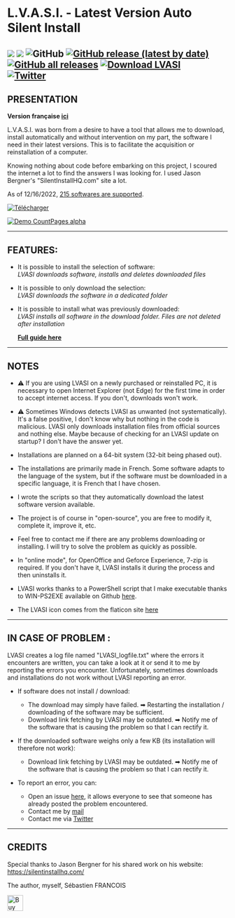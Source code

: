 # L.V.A.S.I. - Latest Version Auto Silent Install

![](https://img.shields.io/badge/Platform-Windows--64-lightgrey) ![](https://img.shields.io/badge/Powershell-darkblue?logo=powershell) ![GitHub](https://img.shields.io/github/license/SebastienFRA/LVASI?label=License) [![GitHub release (latest by date)](https://img.shields.io/github/v/release/SebastienFRA/LVASI?label=Release)](https://github.com/SebastienFRA/LVASI/releases/latest) [![GitHub all releases](https://img.shields.io/github/downloads/SebastienFRA/LVASI/total?color=g&label=Github%20Downloads)](https://github.com/SebastienFRA/LVASI/releases/latest)  [![Download LVASI](https://img.shields.io/sourceforge/dt/lvasi.svg?label=SourceForge%20Downloads)](https://sourceforge.net/projects/lvasi/)  
[![Twitter](https://img.shields.io/badge/Follow%20me-1DA1F2?style=flat&logo=twitter&logoColor=white)](https://twitter.com/intent/follow?original_referer=https%3A%2F%2Fpublish.twitter.com%2F&ref_src=twsrc%5Etfw%7Ctwcamp%5Ebuttonembed%7Ctwterm%5Efollow%7Ctwgr%5EPuma_n&region=follow_link&screen_name=Puma_n)  
------------------------------------------------------------	
PRESENTATION 
------------------------------------------------------------
**Version française [ici](https://github.com/SebastienFRA/LVASI/blob/main/LISEZ-MOI.MD)**

L.V.A.S.I. was born from a desire to have a tool that allows me to download,
install automatically and without intervention on my part, the software
I need in their latest versions. This is to facilitate the acquisition
or reinstallation of a computer.

Knowing nothing about code before embarking on this project, I
scoured the internet a lot to find the answers I was looking for.
I used Jason Bergner's "SilentInstallHQ.com" site a lot.

As of 12/16/2022, [215 softwares are supported](https://github.com/SebastienFRA/LVASI/blob/main/Liste.md). 

[![Télécharger](https://github.com/SebastienFRA/LVASI/blob/main/img/Download_light.png)](https://github.com/SebastienFRA/LVASI/releases/download/v2.48/LVASI_v2.48.exe)


[![Demo CountPages alpha](https://github.com/SebastienFRA/LVASI/blob/main/img/LVASI_2.42.gif)](https://youtu.be/ux5MgNagxnU)

---
**FEATURES:**
---

- It is possible to install the selection of software:  
  *LVASI downloads software, installs and deletes downloaded files*

- It is possible to only download the selection:  
  *LVASI downloads the software in a dedicated folder*
 
- It is possible to install what was previously downloaded:  
  *LVASI installs all software in the download folder. Files are not deleted after installation*
  
  [**Full guide here**](https://github.com/SebastienFRA/LVASI/blob/main/LVASI%20-%202.1%2B%20-%20AIDE.md)

-------------------------
NOTES 
-------------------------
- ⚠ If you are using LVASI on a newly purchased or reinstalled PC, it is necessary to open Internet Explorer (not Edge) for the first time in order to accept internet access. If you don't, downloads won't work.

- ⚠ Sometimes Windows detects LVASI as unwanted (not systematically). It's a false positive, I don't know why but nothing in the code is malicious. LVASI only downloads installation files from official sources and nothing else. Maybe because of checking for an LVASI update on startup? I don't have the answer yet.

- Installations are planned on a 64-bit system (32-bit being phased out).

- The installations are primarily made in French. Some software adapts to the language
of the system, but if the software must be downloaded in a specific language, it is
French that I have chosen.

- I wrote the scripts so that they automatically download the latest software version
available.

- The project is of course in "open-source", you are free to modify it, complete it,
improve it, etc.

- Feel free to contact me if there are any problems downloading or installing. I will try to solve the problem
as quickly as possible.

- In "online mode", for OpenOffice and Geforce Experience, 7-zip is required. If you don't have it, LVASI installs it during the process and then uninstalls it.

- LVASI works thanks to a PowerShell script that I make executable thanks to WIN-PS2EXE available on Github [here](https://github.com/MScholtes/Win-PS2EXE).

- The LVASI icon comes from the flaticon site [here](https://www.flaticon.com/free-icon/software_4196389)

-------------------------
IN CASE OF PROBLEM :
-------------------------

LVASI creates a log file named "LVASI_logfile.txt" where the errors it encounters are written, you can take a look at it or send it to me by reporting the errors you encounter. Unfortunately, sometimes downloads and installations do not work without LVASI reporting an error.
- If software does not install / download:
   - The download may simply have failed. ➡ Restarting the installation / downloading of the software may be sufficient.
   - Download link fetching by LVASI may be outdated. ➡ Notify me of the software that is causing the problem so that I can rectify it.

- If the downloaded software weighs only a few KB (its installation will therefore not work):
   - Download link fetching by LVASI may be outdated. ➡ Notify me of the software that is causing the problem so that I can rectify it.

- To report an error, you can:
   - Open an issue [here](https://github.com/SebastienFRA/LVASI/issues), it allows everyone to see that someone has already posted the problem encountered.
   - Contact me by [mail](mailto:sebastien.lvasi@gmail.com)
   - Contact me via [Twitter](https://twitter.com/Puma_n)


--------------------------------
CREDITS                      
--------------------------------

Special thanks to Jason Bergner for his shared work on his website:
https://silentinstallhq.com/

The author, myself, Sébastien FRANCOIS  
  
  <a href='https://ko-fi.com/V7V7EJIL4' target='_blank'><img height='36' style='border:0px;height:36px;' src='https://cdn.ko-fi.com/cdn/kofi2.png?v=3' border='0' alt='Buy Me a Coffee at ko-fi.com' /></a>

